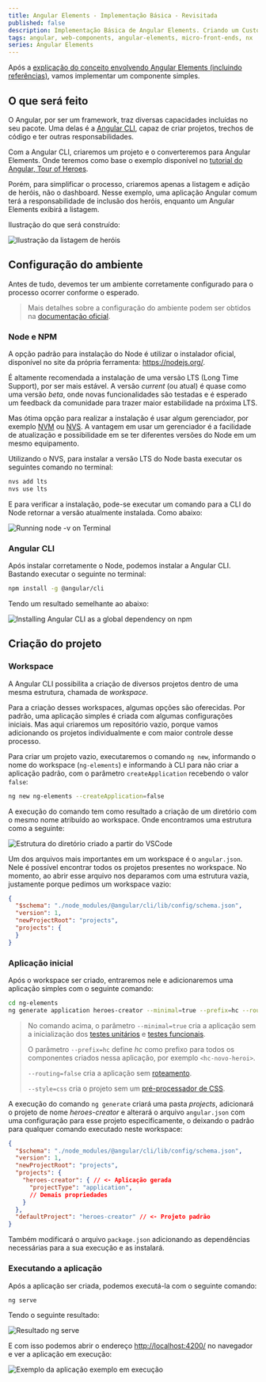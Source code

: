 ```yaml
---
title: Angular Elements - Implementação Básica - Revisitada
published: false
description: Implementação Básica de Angular Elements. Criando um Custom Element que contém interação com uma aplicação Angular comum.
tags: angular, web-components, angular-elements, micro-front-ends, nx
series: Angular Elements
---
```


Após a [explicação do conceito envolvendo Angular Elements (incluindo referências)](https://dev.to/wilmarques/angular-elements-introducao-351n), vamos implementar um componente simples.

## O que será feito

O Angular, por ser um framework, traz diversas capacidades incluídas no seu pacote. Uma delas é a [Angular CLI](https://angular.io/cli/), capaz de criar projetos, trechos de código e ter outras responsabilidades.

Com a Angular CLI, criaremos um projeto e o converteremos para Angular Elements. Onde teremos como base o exemplo disponível no [tutorial do Angular, Tour of Heroes](https://angular.io/tutorial).

Porém, para simplificar o processo, criaremos apenas a listagem e adição de heróis, não o dashboard. Nesse exemplo, uma aplicação Angular comum terá a responsabilidade de inclusão dos heróis, enquanto um Angular Elements exibirá a listagem.

Ilustração do que será construído:

![Ilustração da listagem de heróis](assets/heroes-list-example.png)

## Configuração do ambiente

Antes de tudo, devemos ter um ambiente corretamente configurado para o processo ocorrer conforme o esperado.

> Mais detalhes sobre a configuração do ambiente podem ser obtidos na [documentação oficial](https://angular.io/guide/setup-local).

### Node e NPM

A opção padrão para instalação do Node é utilizar o instalador oficial, disponível no site da própria ferramenta: <https://nodejs.org/>.

É altamente recomendada a instalação de uma versão LTS (Long Time Support), por ser mais  estável. A versão *current* (ou atual) é quase como uma versão *beta*, onde novas funcionalidades são testadas e é esperado um feedback da comunidade para trazer maior estabilidade na próxima LTS.

Mas ótima opção para realizar a instalação é usar algum gerenciador, por exemplo [NVM](https://github.com/nvm-sh/nvm) ou [NVS](https://github.com/jasongin/nvs). A vantagem em usar um gerenciador é a facilidade de atualização e possibilidade em se ter diferentes versões do Node em um mesmo equipamento.

Utilizando o NVS, para instalar a versão LTS do Node basta executar os seguintes comando no terminal:

```bash
nvs add lts
nvs use lts
```

E para verificar a instalação, pode-se executar um comando para a CLI do Node retornar a versão atualmente instalada. Como abaixo:

![Running `node -v` on Terminal](assets/node-v.png)

### Angular CLI

Após instalar corretamente o Node, podemos instalar a Angular CLI. Bastando executar o seguinte no terminal:

```bash
npm install -g @angular/cli
```

Tendo um resultado semelhante ao abaixo:

![Installing Angular CLI as a global dependency on npm](assets/npm-install-angular-cli.png)

## Criação do projeto

### Workspace

A Angular CLI possibilita a criação de diversos projetos dentro de uma mesma estrutura, chamada de *workspace*.

Para a criação desses workspaces, algumas opções são oferecidas. Por padrão, uma aplicação simples é criada com algumas configurações iniciais. Mas aqui criaremos um repositório vazio, porque vamos adicionando os projetos individualmente e com maior controle desse processo.

Para criar um projeto vazio, executaremos o comando `ng new`, informando o nome do workspace (`ng-elements`) e informando à CLI para não criar a aplicação padrão, com o parâmetro `createApplication` recebendo o valor `false`:

```bash
ng new ng-elements --createApplication=false
```

A execução do comando tem como resultado a criação de um diretório com o mesmo nome atribuído ao workspace. Onde encontramos uma estrutura como a seguinte:

![Estrutura do diretório criado a partir do VSCode](assets/vscode-workspace-folder-structure.png)

Um dos arquivos mais importantes em um workspace é o `angular.json`. Nele é possível encontrar todos os projetos presentes no workspace. No momento, ao abrir esse arquivo nos deparamos com uma estrutura vazia, justamente porque pedimos um workspace vazio:

```json
{
  "$schema": "./node_modules/@angular/cli/lib/config/schema.json",
  "version": 1,
  "newProjectRoot": "projects",
  "projects": {
  }
}
```

### Aplicação inicial

Após o workspace ser criado, entraremos nele e adicionaremos uma aplicação simples com o seguinte comando:

```bash
cd ng-elements
ng generate application heroes-creator --minimal=true --prefix=hc --routing=false --style=css
```

> No comando acima, o parâmetro `--minimal=true` cria a aplicação sem a inicialização dos [testes unitários](https://angular.io/guide/testing) e [testes funcionais](https://angular.io/cli/e2e).
>
> O parâmetro `--prefix=hc` define _hc_ como prefixo para todos os componentes criados nessa aplicação, por exemplo `<hc-novo-heroi>`.
>
> `--routing=false` cria a aplicação sem [roteamento](https://angular.io/start/routing).
>
> `--style=css` cria o projeto sem um [pré-processador de CSS](https://tableless.com.br/pre-processadores-usar-ou-nao-usar/).

A execução do comando `ng generate` criará uma pasta _projects_, adicionará o projeto de nome _heroes-creator_ e alterará o arquivo `angular.json` com uma configuração para esse projeto especificamente, o deixando o padrão para qualquer comando executado neste workspace:

```json
{
  "$schema": "./node_modules/@angular/cli/lib/config/schema.json",
  "version": 1,
  "newProjectRoot": "projects",
  "projects": {
    "heroes-creator": { // <- Aplicação gerada
      "projectType": "application",
      // Demais propriedades
    }
  },
  "defaultProject": "heroes-creator" // <- Projeto padrão
}
```

Também modificará o arquivo `package.json` adicionando as dependências necessárias para a sua execução e as instalará.

### Executando a aplicação

Após a aplicação ser criada, podemos executá-la com o seguinte comando:

```bash
ng serve
```

Tendo o seguinte resultado:

![Resultado ng serve](assets/ng-serve-new-application.png)

E com isso podemos abrir o endereço <http://localhost:4200/> no navegador e ver a aplicação em execução:

![Exemplo da aplicação exemplo em execução](assets/ng-serve-new-application-opening-in-browser.png)
